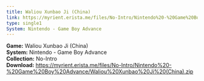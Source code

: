 ```yaml
---
title: Waliou Xunbao Ji (China)
link: https://myrient.erista.me/files/No-Intro/Nintendo%20-%20Game%20Boy%20Advance/Waliou%20Xunbao%20Ji%20(China).zip
type: single1
System: Nintendo - Game Boy Advance
---
```

<b>Game:</b> Waliou Xunbao Ji (China)<br>
<b>System:</b> Nintendo - Game Boy Advance<br>
<b>Collection:</b> No-Intro<br>
<b>Download:</b> https://myrient.erista.me/files/No-Intro/Nintendo%20-%20Game%20Boy%20Advance/Waliou%20Xunbao%20Ji%20(China).zip